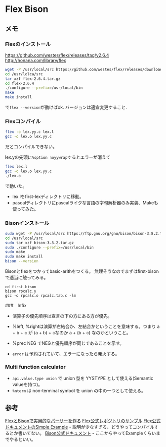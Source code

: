 # Flex Bison

## メモ

### Flexのインストール

https://github.com/westes/flex/releases/tag/v2.6.4
http://honana.com/library/flex

```sh
wget -P /usr/local/src https://github.com/westes/flex/releases/download/v2.6.4/flex-2.6.4.tar.gz
cd /usr/lolca/src
tar xzf flex-2.6.4.tar.gz
cd flex-2.6.4
./configure --prefix=/usr/local/bin
make
make install
```
で`flex --version`が動けばok. バージョンは適宜変更すること.

### Flexコンパイル

```sh
flex -o lex.yy.c lex.l
gcc -o lex.o lex.yy.c
```
だとコンパイルできない。

lex.yの先頭に`%option noyywrap`するとエラーが消えて
```sh
flex lex.l
gcc -o lex.o lex.yy.c
./lex.o
```
で動いた。

- lex.lをfirst-lexディレクトリに移動。
- pascalディレクトリにpascalライクな言語の字句解析器のみ実装、Makeも使ってみた。

### Bisonインストール
```sh
sudo wget -P /usr/local/src https://ftp.gnu.org/gnu/bison/bison-3.8.2.tar.gz
cd /usr/local/src
sudo tar xzf bison-3.8.2.tar.gz
sudo ./configure --prefix=/usr/local/bin
sudo make
sudo make install
bison --version
```

Bisonとflexをつかってbasic-arithをつくる。
無理そうなのでまずはfirst-bisonで適当に触ってみる。

```
cd first-bison
bison rpcalc.y
gcc -o rpcalc.o rpcalc.tab.c -lm
```

###　Infix

- 演算子の優先順序は宣言の下の方にある方が優先。
- %left, %rightは演算が右結合か、左結合かということを意味する。つまり a + b + c が (a + b) + cなのか a + (b + c) なのかということ。
- %prec NEG でNEGと優先順序が同じであることを示す。

- `error` は予約されていて、エラーになったら発火する。

### Multi function calculator

- `api.value.type union` で union 型を YYSTYPE として使える(Semantic valueを持つ)。
- `%nterm` は non-terminal symbol を union の中の一つとして使える。

## 参考

[FlexとBisonで実用的なパーサーを作る](https://zenn.dev/arark/articles/02e4764b851868)
[Flex公式レポジトリのサンプル](https://github.com/westes/flex/tree/master/examples)
[Flex公式ドキュメントのSimple Example](https://westes.github.io/flex/manual/Simple-Examples.html#Simple-Examples)
    - 説明が少なすぎる、どうやってコンパイルするとか書いてない。
[Bison公式ドキュメント](https://www.gnu.org/software/bison/manual/bison.html#Concepts)
    - ここからやってExampleくらいまでやるといい。